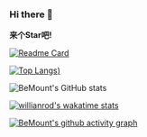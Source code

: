 ### Hi there 👋

__来个Star吧!__

[![Readme Card](https://github-readme-stats.vercel.app/api/pin/?username=zhuzhile&repo=personal-blog)](https://github.com/zhuzhile/personal-blog)

[![Top Langs](https://github-readme-stats.vercel.app/api/top-langs/?username=zhuzhile&langs_count=8&layout=compact))](https://github.com/zhuzhile/personal-blog)

![BeMount's GitHub stats](https://github-readme-stats.vercel.app/api?username=zhuzhile&show_icons=true&theme=cobalt)

[![willianrod's wakatime stats](https://github-readme-stats.vercel.app/api/wakatime?username=zhuzhile)](https://github.com/zhuzhile/personal-blog)

[![BeMount's github activity graph](https://activity-graph.herokuapp.com/graph?username=zhuzhile&theme=github)](https://github.com/zhuzhile/personal-blog)
